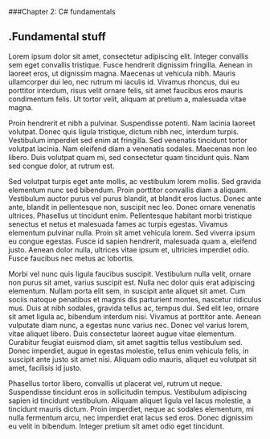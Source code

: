 ###Chapter 2: C# fundamentals

## .Fundamental stuff


Lorem ipsum dolor sit amet, consectetur adipiscing elit. Integer convallis sem eget convallis tristique. Fusce hendrerit dignissim fringilla. Aenean in laoreet eros, ut dignissim magna. Maecenas ut vehicula nibh. Mauris ullamcorper dui leo, nec rutrum mi iaculis id. Vivamus rhoncus, dui eu porttitor interdum, risus velit ornare felis, sit amet faucibus eros mauris condimentum felis. Ut tortor velit, aliquam at pretium a, malesuada vitae magna.

Proin hendrerit et nibh a pulvinar. Suspendisse potenti. Nam lacinia laoreet volutpat. Donec quis ligula tristique, dictum nibh nec, interdum turpis. Vestibulum imperdiet sed enim at fringilla. Sed venenatis tincidunt tortor volutpat lacinia. Nam eleifend diam a venenatis sodales. Maecenas non leo libero. Duis volutpat quam mi, sed consectetur quam tincidunt quis. Nam sed congue dolor, at rutrum est.

Sed volutpat turpis eget ante mollis, ac vestibulum lorem mollis. Sed gravida elementum nunc sed bibendum. Proin porttitor convallis diam a aliquam. Vestibulum auctor purus vel purus blandit, at blandit eros luctus. Donec ante ante, blandit in pellentesque non, suscipit nec leo. Donec ornare venenatis ultrices. Phasellus ut tincidunt enim. Pellentesque habitant morbi tristique senectus et netus et malesuada fames ac turpis egestas. Vivamus elementum pulvinar nulla. Proin sit amet vehicula lorem. Sed viverra ipsum eu congue egestas. Fusce id sapien hendrerit, malesuada quam a, eleifend justo. Aenean dolor nulla, ultrices vitae ipsum et, ultricies imperdiet odio. Fusce faucibus nec metus ac lobortis.

Morbi vel nunc quis ligula faucibus suscipit. Vestibulum nulla velit, ornare non purus sit amet, varius suscipit est. Nulla nec dolor quis erat adipiscing elementum. Nullam porta elit sem, in suscipit ante aliquet sit amet. Cum sociis natoque penatibus et magnis dis parturient montes, nascetur ridiculus mus. Duis at nibh sodales, gravida tellus ac, tempus dui. Sed elit leo, ornare sit amet ligula ac, bibendum interdum nisi. Vivamus at porttitor ante. Aenean vulputate diam nunc, a egestas nunc varius nec. Donec vel varius lorem, vitae aliquet libero. Duis consectetur laoreet augue vitae elementum. Curabitur feugiat euismod diam, sit amet sagittis tellus vestibulum sed. Donec imperdiet, augue in egestas molestie, tellus enim vehicula felis, in suscipit ante justo sit amet nisi. Aliquam odio mauris, aliquet eu volutpat sit amet, facilisis id justo.

Phasellus tortor libero, convallis ut placerat vel, rutrum ut neque. Suspendisse tincidunt eros in sollicitudin tempus. Vestibulum adipiscing sapien id tincidunt vestibulum. Aliquam aliquet ligula vel lacus molestie, a tincidunt mauris dictum. Proin imperdiet, neque ac sodales elementum, mi nulla fermentum arcu, nec imperdiet erat lacus sed eros. Donec dignissim eu velit in bibendum. Integer pretium sit amet odio eget tincidunt.